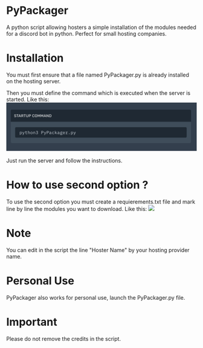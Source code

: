 # PyPackager
A python script allowing hosters a simple installation of the modules needed for a discord bot in python. Perfect for small hosting companies.

# Installation

You must first ensure that a file named PyPackager.py is already installed on the hosting server.

Then you must define the command which is executed when the server is started.
Like this:
<img src="840D40C5-EDC4-456A-B52A-D6FB2B739A03.jpeg">

Just run the server and follow the instructions.

# How to use second option ?

To use the second option you must create a requierements.txt file and mark line by line the modules you want to download.
Like this:
<img src="https://i.postimg.cc/CLHLQXZN/5-D760-D0-E-E598-4-C16-8204-D49-AE503-DBB7.jpg">

# Note

You can edit in the script the line "Hoster Name" by your hosting provider name.

# Personal Use

PyPackager also works for personal use, launch the PyPackager.py file.

# Important

Please do not remove the credits in the script.
